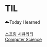 # TIL
☁️Today I learned


[스프링 시큐리티](https://github.com/cksgns93/SpringSecurity)  
[Computer Science](https://github.com/cksgns93/ComputerScience)
